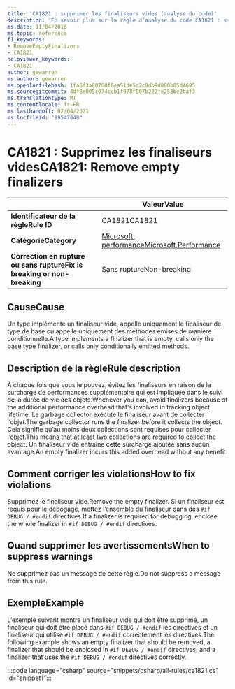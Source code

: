 ```yaml
---
title: 'CA1821 : supprimer les finaliseurs vides (analyse du code)'
description: 'En savoir plus sur la règle d’analyse du code CA1821 : supprimer les finaliseurs vides'
ms.date: 11/04/2016
ms.topic: reference
f1_keywords:
- RemoveEmptyFinalizers
- CA1821
helpviewer_keywords:
- CA1821
author: gewarren
ms.author: gewarren
ms.openlocfilehash: 1fa6f3a80768f0ea51de5c2c9db9d890b85d4695
ms.sourcegitcommit: 4df8e005c074ceb1f978f007b222fe253be2baf3
ms.translationtype: MT
ms.contentlocale: fr-FR
ms.lasthandoff: 02/04/2021
ms.locfileid: "99547848"
---
```

# <a name="ca1821-remove-empty-finalizers"></a><span data-ttu-id="265d3-103">CA1821 : Supprimez les finaliseurs vides</span><span class="sxs-lookup"><span data-stu-id="265d3-103">CA1821: Remove empty finalizers</span></span>

| | <span data-ttu-id="265d3-104">Valeur</span><span class="sxs-lookup"><span data-stu-id="265d3-104">Value</span></span> |
|-|-|
| <span data-ttu-id="265d3-105">**Identificateur de la règle**</span><span class="sxs-lookup"><span data-stu-id="265d3-105">**Rule ID**</span></span> |<span data-ttu-id="265d3-106">CA1821</span><span class="sxs-lookup"><span data-stu-id="265d3-106">CA1821</span></span>|
| <span data-ttu-id="265d3-107">**Catégorie**</span><span class="sxs-lookup"><span data-stu-id="265d3-107">**Category**</span></span> |[<span data-ttu-id="265d3-108">Microsoft. performance</span><span class="sxs-lookup"><span data-stu-id="265d3-108">Microsoft.Performance</span></span>](performance-warnings.md)|
| <span data-ttu-id="265d3-109">**Correction en rupture ou sans rupture**</span><span class="sxs-lookup"><span data-stu-id="265d3-109">**Fix is breaking or non-breaking**</span></span> |<span data-ttu-id="265d3-110">Sans rupture</span><span class="sxs-lookup"><span data-stu-id="265d3-110">Non-breaking</span></span>|

## <a name="cause"></a><span data-ttu-id="265d3-111">Cause</span><span class="sxs-lookup"><span data-stu-id="265d3-111">Cause</span></span>

<span data-ttu-id="265d3-112">Un type implémente un finaliseur vide, appelle uniquement le finaliseur de type de base ou appelle uniquement des méthodes émises de manière conditionnelle.</span><span class="sxs-lookup"><span data-stu-id="265d3-112">A type implements a finalizer that is empty, calls only the base type finalizer, or calls only conditionally emitted methods.</span></span>

## <a name="rule-description"></a><span data-ttu-id="265d3-113">Description de la règle</span><span class="sxs-lookup"><span data-stu-id="265d3-113">Rule description</span></span>

<span data-ttu-id="265d3-114">À chaque fois que vous le pouvez, évitez les finaliseurs en raison de la surcharge de performances supplémentaire qui est impliquée dans le suivi de la durée de vie des objets.</span><span class="sxs-lookup"><span data-stu-id="265d3-114">Whenever you can, avoid finalizers because of the additional performance overhead that's involved in tracking object lifetime.</span></span> <span data-ttu-id="265d3-115">Le garbage collector exécute le finaliseur avant de collecter l’objet.</span><span class="sxs-lookup"><span data-stu-id="265d3-115">The garbage collector runs the finalizer before it collects the object.</span></span> <span data-ttu-id="265d3-116">Cela signifie qu’au moins deux collections sont requises pour collecter l’objet.</span><span class="sxs-lookup"><span data-stu-id="265d3-116">This means that at least two collections are required to collect the object.</span></span> <span data-ttu-id="265d3-117">Un finaliseur vide entraîne cette surcharge ajoutée sans aucun avantage.</span><span class="sxs-lookup"><span data-stu-id="265d3-117">An empty finalizer incurs this added overhead without any benefit.</span></span>

## <a name="how-to-fix-violations"></a><span data-ttu-id="265d3-118">Comment corriger les violations</span><span class="sxs-lookup"><span data-stu-id="265d3-118">How to fix violations</span></span>

<span data-ttu-id="265d3-119">Supprimez le finaliseur vide.</span><span class="sxs-lookup"><span data-stu-id="265d3-119">Remove the empty finalizer.</span></span> <span data-ttu-id="265d3-120">Si un finaliseur est requis pour le débogage, mettez l’ensemble du finaliseur dans des `#if DEBUG / #endif` directives.</span><span class="sxs-lookup"><span data-stu-id="265d3-120">If a finalizer is required for debugging, enclose the whole finalizer in `#if DEBUG / #endif` directives.</span></span>

## <a name="when-to-suppress-warnings"></a><span data-ttu-id="265d3-121">Quand supprimer les avertissements</span><span class="sxs-lookup"><span data-stu-id="265d3-121">When to suppress warnings</span></span>

<span data-ttu-id="265d3-122">Ne supprimez pas un message de cette règle.</span><span class="sxs-lookup"><span data-stu-id="265d3-122">Do not suppress a message from this rule.</span></span>

## <a name="example"></a><span data-ttu-id="265d3-123">Exemple</span><span class="sxs-lookup"><span data-stu-id="265d3-123">Example</span></span>

<span data-ttu-id="265d3-124">L’exemple suivant montre un finaliseur vide qui doit être supprimé, un finaliseur qui doit être placé dans `#if DEBUG / #endif` les directives et un finaliseur qui utilise `#if DEBUG / #endif` correctement les directives.</span><span class="sxs-lookup"><span data-stu-id="265d3-124">The following example shows an empty finalizer that should be removed, a finalizer that should be enclosed in `#if DEBUG / #endif` directives, and a finalizer that uses the `#if DEBUG / #endif` directives correctly.</span></span>

:::code language="csharp" source="snippets/csharp/all-rules/ca1821.cs" id="snippet1":::
